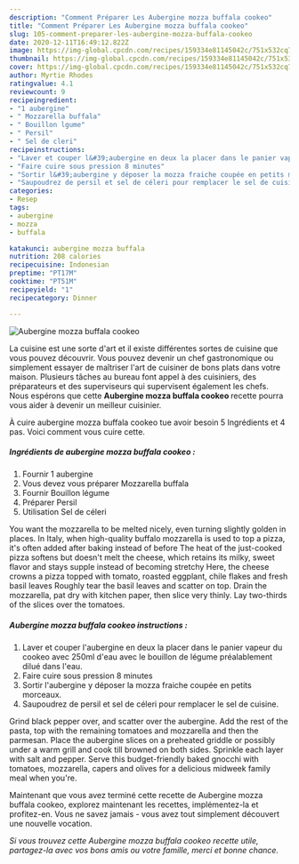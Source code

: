 ```yaml
---
description: "Comment Préparer Les Aubergine mozza buffala cookeo"
title: "Comment Préparer Les Aubergine mozza buffala cookeo"
slug: 105-comment-preparer-les-aubergine-mozza-buffala-cookeo
date: 2020-12-11T16:49:12.822Z
image: https://img-global.cpcdn.com/recipes/159334e81145042c/751x532cq70/aubergine-mozza-buffala-cookeo-photo-principale-de-la-recette.jpg
thumbnail: https://img-global.cpcdn.com/recipes/159334e81145042c/751x532cq70/aubergine-mozza-buffala-cookeo-photo-principale-de-la-recette.jpg
cover: https://img-global.cpcdn.com/recipes/159334e81145042c/751x532cq70/aubergine-mozza-buffala-cookeo-photo-principale-de-la-recette.jpg
author: Myrtie Rhodes
ratingvalue: 4.1
reviewcount: 9
recipeingredient:
- "1 aubergine"
- " Mozzarella buffala"
- " Bouillon lgume"
- " Persil"
- " Sel de cleri"
recipeinstructions:
- "Laver et couper l&#39;aubergine en deux la placer dans le panier vapeur du cookeo avec 250ml d&#39;eau avec le bouillon de légume préalablement dilué dans l&#39;eau."
- "Faire cuire sous pression 8 minutes"
- "Sortir l&#39;aubergine y déposer la mozza fraiche coupée en petits morceaux."
- "Saupoudrez de persil et sel de céleri pour remplacer le sel de cuisine."
categories:
- Resep
tags:
- aubergine
- mozza
- buffala

katakunci: aubergine mozza buffala 
nutrition: 208 calories
recipecuisine: Indonesian
preptime: "PT17M"
cooktime: "PT51M"
recipeyield: "1"
recipecategory: Dinner

---
```



![Aubergine mozza buffala cookeo](https://img-global.cpcdn.com/recipes/159334e81145042c/751x532cq70/aubergine-mozza-buffala-cookeo-photo-principale-de-la-recette.jpg)

La cuisine est une sorte d'art et il existe différentes sortes de cuisine que vous pouvez découvrir. Vous pouvez devenir un chef gastronomique ou simplement essayer de maîtriser l'art de cuisiner de bons plats dans votre maison. Plusieurs tâches au bureau font appel à des cuisiniers, des préparateurs et des superviseurs qui supervisent également les chefs. Nous espérons que cette <strong> Aubergine mozza buffala cookeo </strong> recette pourra vous aider à devenir un meilleur cuisinier.

<!--inarticleads1-->

À cuire aubergine mozza buffala cookeo tue avoir besoin 5 Ingrédients et 4 pas. Voici comment vous cuire cette.

##### Ingrédients de aubergine mozza buffala cookeo :

1. Fournir 1 aubergine
1. Vous devez vous préparer  Mozzarella buffala
1. Fournir  Bouillon légume
1. Préparer  Persil
1. Utilisation  Sel de céleri


You want the mozzarella to be melted nicely, even turning slightly golden in places. In Italy, when high-quality buffalo mozzarella is used to top a pizza, it&#39;s often added after baking instead of before The heat of the just-cooked pizza softens but doesn&#39;t melt the cheese, which retains its milky, sweet flavor and stays supple instead of becoming stretchy Here, the cheese crowns a pizza topped with tomato, roasted eggplant, chile flakes and fresh basil leaves Roughly tear the basil leaves and scatter on top. Drain the mozzarella, pat dry with kitchen paper, then slice very thinly. Lay two-thirds of the slices over the tomatoes. 

<!--inarticleads2-->

##### Aubergine mozza buffala cookeo instructions :

1. Laver et couper l&#39;aubergine en deux la placer dans le panier vapeur du cookeo avec 250ml d&#39;eau avec le bouillon de légume préalablement dilué dans l&#39;eau.
1. Faire cuire sous pression 8 minutes
1. Sortir l&#39;aubergine y déposer la mozza fraiche coupée en petits morceaux.
1. Saupoudrez de persil et sel de céleri pour remplacer le sel de cuisine.


Grind black pepper over, and scatter over the aubergine. Add the rest of the pasta, top with the remaining tomatoes and mozzarella and then the parmesan. Place the aubergine slices on a preheated griddle or possibly under a warm grill and cook till browned on both sides. Sprinkle each layer with salt and pepper. Serve this budget-friendly baked gnocchi with tomatoes, mozzarella, capers and olives for a delicious midweek family meal when you&#39;re. 

<!--inarticleads1-->

<p>
Maintenant que vous avez terminé cette recette de Aubergine mozza buffala cookeo, explorez maintenant les recettes, implémentez-la et profitez-en. Vous ne savez jamais - vous avez tout simplement découvert une nouvelle vocation.
</p>

<p>
<i>Si vous trouvez cette Aubergine mozza buffala cookeo recette utile, partagez-la avec vos bons amis ou votre famille, merci et bonne chance.</i>
</p>
